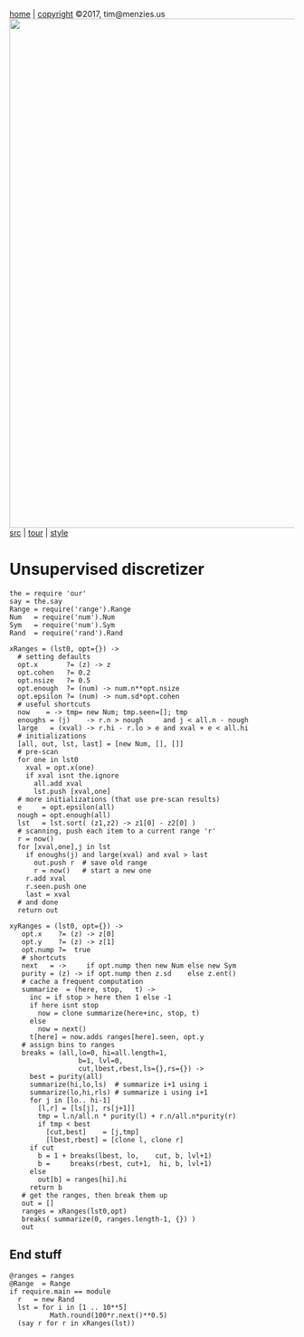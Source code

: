 [home](http://tiny.cc/koff) |
[copyright](https://github.com/koffee/script/blob/master/LICENSE.md) &copy;2017, tim&commat;menzies.us<br>
[<img width=900 src=https://raw.githubusercontent.com/koffee/script/master/img/head.jpg>](http://tiny.cc/koff)<br>
[src](https://github.com/koffee/script/tree/master/lib) |
[tour](https://github.com/koffee/script/blob/master/docs/TOUR.md) |
[style](https://github.com/koffee/script/blob/master/docs/STYLE.md)

# Unsupervised  discretizer

    the = require 'our'
    say = the.say
    Range = require('range').Range
    Num   = require('num').Num
    Sym   = require('num').Sym
    Rand  = require('rand').Rand

    xRanges = (lst0, opt={}) ->
      # setting defaults
      opt.x       ?= (z) -> z
      opt.cohen   ?= 0.2
      opt.nsize   ?= 0.5
      opt.enough  ?= (num) -> num.n**opt.nsize
      opt.epsilon ?= (num) -> num.sd*opt.cohen
      # useful shortcuts
      now    = -> tmp= new Num; tmp.seen=[]; tmp
      enoughs = (j)    -> r.n > nough     and j < all.n - nough
      large   = (xval) -> r.hi - r.lo > e and xval + e < all.hi
      # initializations
      [all, out, lst, last] = [new Num, [], []]
      # pre-scan 
      for one in lst0
        xval = opt.x(one)
        if xval isnt the.ignore
          all.add xval
          lst.push [xval,one]
      # more initializations (that use pre-scan results)
      e     = opt.epsilon(all)
      nough = opt.enough(all)
      lst   = lst.sort( (z1,z2) -> z1[0] - z2[0] )
      # scanning, push each item to a current range 'r' 
      r = now() 
      for [xval,one],j in lst
        if enoughs(j) and large(xval) and xval > last
          out.push r  # save old range
          r = now()   # start a new one
        r.add xval
        r.seen.push one
        last = xval
      # and done
      return out

    xyRanges = (lst0, opt={}) ->
       opt.x    ?= (z) -> z[0]
       opt.y    ?= (z) -> z[1]
       opt.nump ?=  true
       # shortcuts
       next   = ->     if opt.nump then new Num else new Sym
       purity = (z) -> if opt.nump then z.sd    else z.ent()
       # cache a frequent computation
       summarize  = (here, stop,   t) ->
         inc = if stop > here then 1 else -1
         if here isnt stop 
           now = clone summarize(here+inc, stop, t)
         else
           now = next()
         t[here] = now.adds ranges[here].seen, opt.y
       # assign bins to ranges
       breaks = (all,lo=0, hi=all.length=1,
                     b=1, lvl=0,
                     cut,lbest,rbest,ls={},rs={}) ->
         best = purity(all)
         summarize(hi,lo,ls)  # summarize i+1 using i
         summarize(lo,hi,rls) # summarize i using i+1
         for j in [lo.. hi-1]
           [l,r] = [ls[j], rs[j+1]]
           tmp = l.n/all.n * purity(l) + r.n/all.n*purity(r)
           if tmp < best
             [cut,best]    = [j,tmp]
             [lbest,rbest] = [clone l, clone r]
         if cut
           b = 1 + breaks(lbest, lo,    cut, b, lvl+1) 
           b =     breaks(rbest, cut+1,  hi, b, lvl+1)
         else
           out[b] = ranges[hi].hi
         return b
       # get the ranges, then break them up
       out = []
       ranges = xRanges(lst0,opt)
       breaks( summarize(0, ranges.length-1, {}) )
       out

## End stuff

    @ranges = ranges
    @Range  = Range
    if require.main == module
      r   = new Rand
      lst = for i in [1 .. 10**5]
              Math.round(100*r.next()**0.5)
      (say r for r in xRanges(lst))
